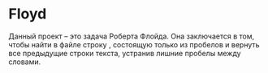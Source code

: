 # Floyd
Данный проект – это задача Роберта Флойда. Она заключается в том, чтобы найти в файле строку
, состоящую только из пробелов и вернуть все предыдущие строки текста, устранив лишние пробелы между словами.
